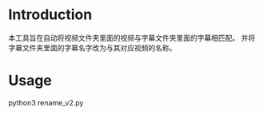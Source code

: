 # Introduction

本工具旨在自动将视频文件夹里面的视频与字幕文件夹里面的字幕相匹配。
并将字幕文件夹里面的字幕名字改为与其对应视频的名称。
# Usage

python3 rename_v2.py